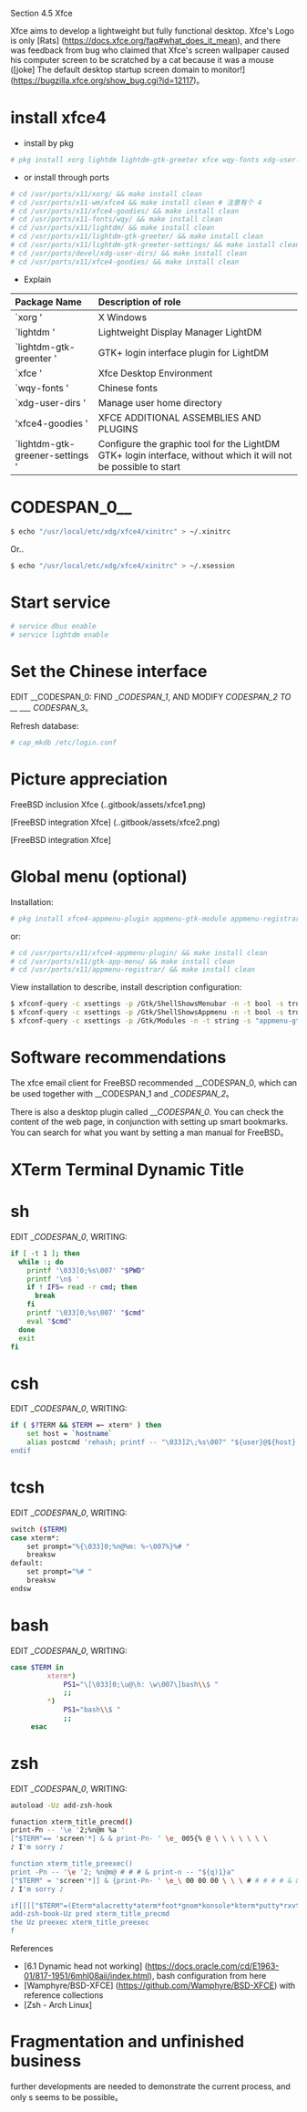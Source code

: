 Section 4.5 Xfce

Xfce aims to develop a lightweight but fully functional desktop. Xfce's Logo is only [Rats] (https://docs.xfce.org/faq#what_does_it_mean), and there was feedback from bug who claimed that Xfce's screen wallpaper caused his computer screen to be scratched by a cat because it was a mouse ([joke\] The default desktop startup screen domain to monitor!] (https://bugzilla.xfce.org/show_bug.cgi?id=12117)。

# install xfce4

- install by pkg

```sh
# pkg install xorg lightdm lightdm-gtk-greeter xfce wqy-fonts xdg-user-dirs xfce4-goodies lightdm-gtk-greeter-settings
```

- or install through ports

```sh
# cd /usr/ports/x11/xorg/ && make install clean
# cd /usr/ports/x11-wm/xfce4 && make install clean # 注意有个 4
# cd /usr/ports/x11/xfce4-goodies/ && make install clean
# cd /usr/ports/x11-fonts/wqy/ && make install clean
# cd /usr/ports/x11/lightdm/ && make install clean
# cd /usr/ports/x11/lightdm-gtk-greeter/ && make install clean
# cd /usr/ports/x11/lightdm-gtk-greeter-settings/ && make install clean
# cd /usr/ports/devel/xdg-user-dirs/ && make install clean 
# cd /usr/ports/x11/xfce4-goodies/ && make install clean
```

- Explain

| Package Name | Description of role |
|:-------------------------------|:------------------------------------|
| `xorg ' | X Windows |
| `lightdm ' | Lightweight Display Manager LightDM |
| `lightdm-gtk-greenter ' | GTK+ login interface plugin for LightDM |
| `xfce ' | Xfce Desktop Environment |
| `wqy-fonts ' | Chinese fonts |
| `xdg-user-dirs ' | Manage user home directory |
| 'xfce4-goodies ' | XFCE ADDITIONAL ASSEMBLIES AND PLUGINS |
| `lightdm-gtk-greener-settings ' | Configure the graphic tool for the LightDM GTK+ login interface, without which it will not be possible to start |


# CODESPAN_0__

```sh
$ echo "/usr/local/etc/xdg/xfce4/xinitrc" > ~/.xinitrc
```

Or..

```sh
$ echo "/usr/local/etc/xdg/xfce4/xinitrc" > ~/.xsession
```


# Start service

```sh
# service dbus enable
# service lightdm enable
```

# Set the Chinese interface

EDIT __CODESPAN_0: FIND __CODESPAN_1_, AND MODIFY __CODESPAN_2_ TO __ ___ CODESPAN_3_。

Refresh database:

```sh
# cap_mkdb /etc/login.conf
```

# Picture appreciation #

FreeBSD inclusion Xfce (..gitbook/assets/xfce1.png)

[FreeBSD integration Xfce] (..gitbook/assets/xfce2.png)

[FreeBSD integration Xfce]

# Global menu (optional)

Installation:

```sh
# pkg install xfce4-appmenu-plugin appmenu-gtk-module appmenu-registrar
```

or:

```sh
# cd /usr/ports/x11/xfce4-appmenu-plugin/ && make install clean
# cd /usr/ports/x11/gtk-app-menu/ && make install clean
# cd /usr/ports/x11/appmenu-registrar/ && make install clean
```

View installation to describe, install description configuration:

```sh
$ xfconf-query -c xsettings -p /Gtk/ShellShowsMenubar -n -t bool -s true
$ xfconf-query -c xsettings -p /Gtk/ShellShowsAppmenu -n -t bool -s true
$ xfconf-query -c xsettings -p /Gtk/Modules -n -t string -s "appmenu-gtk-module"
```

# Software recommendations

The xfce email client for FreeBSD recommended __CODESPAN_0, which can be used together with __CODESPAN_1 and __CODESPAN_2_。

There is also a desktop plugin called ___CODESPAN_0_. You can check the content of the web page, in conjunction with setting up smart bookmarks. You can search for what you want by setting a man manual for FreeBSD。


# XTerm Terminal Dynamic Title

# sh #

EDIT __CODESPAN_0_, WRITING:

```sh
if [ -t 1 ]; then       
  while :; do
    printf '\033]0;%s\007' "$PWD"   
    printf '\n$ '
    if ! IFS= read -r cmd; then
      break
    fi
    printf '\033]0;%s\007' "$cmd"
    eval "$cmd"
  done
  exit
fi
```

# csh #

EDIT __CODESPAN_0_, WRITING:

```sh
if ( $?TERM && $TERM =~ xterm* ) then
    set host = `hostname`      
    alias postcmd 'rehash; printf -- "\033]2\;%s\007" "${user}@${host}: ${cwd}"
endif
```

# tcsh

EDIT __CODESPAN_0_, WRITING:

```sh
switch ($TERM)
case xterm*:
    set prompt="%{\033]0;%n@%m: %~\007%}%# "
    breaksw
default:
    set prompt="%# "
    breaksw
endsw 
```

# bash #

EDIT __CODESPAN_0_, WRITING:

```sh
case $TERM in
         xterm*)
             PS1="\[\033]0;\u@\h: \w\007\]bash\\$ "
             ;;
         *)
             PS1="bash\\$ "
             ;;
     esac
```

# zsh #

EDIT __CODESPAN_0_, WRITING:

```sh
autoload -Uz add-zsh-hook

funaction xterm_title_precmd()
print-Pn -- '\e '2;%n@m %a '
["$TERM"== 'screen'*] & & print-Pn- ' \e_ 005{% @ \ \ \ \ \ \ \
♪ I'm sorry ♪

function xterm_title_preexec()
print -Pn -- '\e '2; %n@m@ # # # & print-n -- "${q)1}a"
["$TERM" = 'screen'*]] & {print-Pn- ' \e_\ 00 00 00 \ \ \ # # # # # & & print-n -- \ (q)}
♪ I'm sorry ♪

if[[[["$TERM"=(Eterm*alacretty*aterm*foot*gnom*konsole*kterm*putty*rxvt*scscreen*wezterm*tmux*xterm*]]
add-zsh-book-Uz pred xterm_title_precmd
the Uz preexec xterm_title_preexec
f
````

References

- [6.1 Dynamic head not working] (https://docs.oracle.com/cd/E1963-01/817-1951/6mhl08aii/index.html), bash configuration from here
- [Wamphyre/BSD-XFCE] (https://github.com/Wamphyre/BSD-XFCE) with reference collections
- [Zsh - Arch Linux]

# Fragmentation and unfinished business

further developments are needed to demonstrate the current process, and only s seems to be possible。

